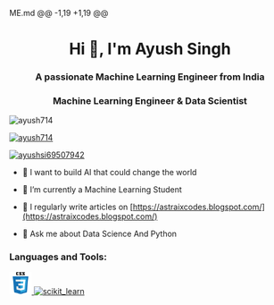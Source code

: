 ME.md
@@ -1,19 +1,19 @@
<h1 align="center">Hi 👋, I'm Ayush Singh</h1>
<h3 align="center">A passionate Machine Learning Engineer from India</h3>
<h3 align="center">Machine Learning Engineer & Data Scientist</h3>

<p align="left"> <img src="https://komarev.com/ghpvc/?username=ayush714&label=Profile%20views&color=0e75b6&style=flat" alt="ayush714" /> </p>

<p align="left"> <a href="https://github.com/ryo-ma/github-profile-trophy"><img src="https://github-profile-trophy.vercel.app/?username=ayush714" alt="ayush714" /></a> </p>

<p align="left"> <a href="https://twitter.com/ayushsi69507942" target="blank"><img src="https://img.shields.io/twitter/follow/ayushsi69507942?logo=twitter&style=for-the-badge" alt="ayushsi69507942" /></a> </p>

- 🔭 I want to build AI that could change the world 

- 🌱 I’m currently a Machine Learning Student 

- 📝 I regularly write articles on [https://astraixcodes.blogspot.com/](https://astraixcodes.blogspot.com/)

- 💬 Ask me about Data Science And Python 

<h3 align="left">Languages and Tools:</h3>
<p align="left"> </a> <a href="https://www.w3schools.com/css/" target="_blank"> <img src="https://raw.githubusercontent.com/devicons/devicon/master/icons/css3/css3-original-wordmark.svg" alt="css3" width="40" height="40"/>
</a> <a href="https://scikit-learn.org/" target="_blank"> <img src="https://upload.wikimedia.org/wikipedia/commons/0/05/Scikit_learn_logo_small.svg" alt="scikit_learn" width="40" height="40"/> </a>  </p>
